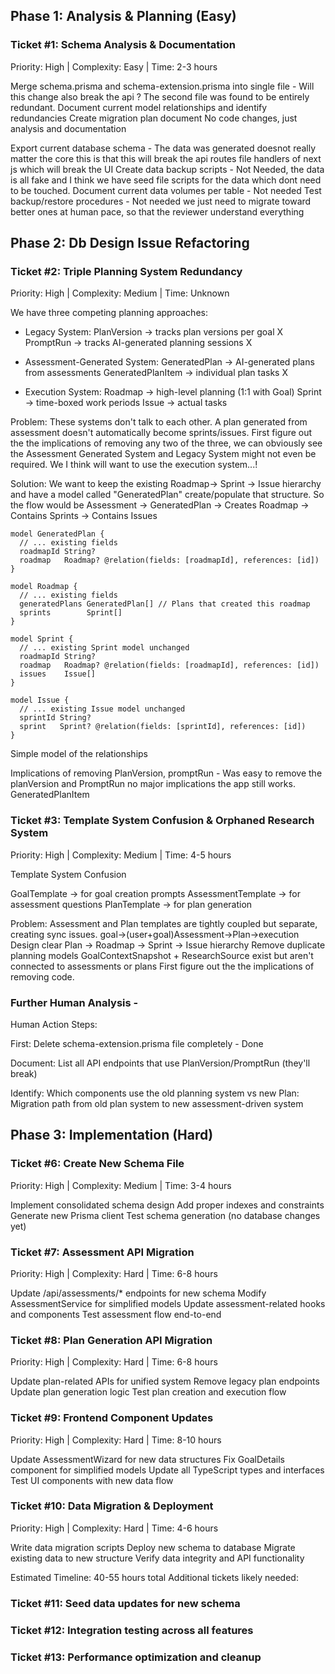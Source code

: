 ## Phase 1: Analysis & Planning (Easy)

### Ticket #1: Schema Analysis & Documentation
Priority: High | Complexity: Easy | Time: 2-3 hours

Merge schema.prisma and schema-extension.prisma into single file - Will this change also break the api ? The second file was found to be entirely redundant.
Document current model relationships and identify redundancies
Create migration plan document
No code changes, just analysis and documentation

Export current database schema - The data was generated doesnot really matter the core this is that this will break the api routes file handlers of next js which will break the UI
Create data backup scripts - Not Needed, the data is all fake and I think we have seed file scripts for the data which dont need to be touched.
Document current data volumes per table - Not needed 
Test backup/restore procedures - Not needed we just need to migrate toward better ones at human pace, so that the reviewer understand everything

## Phase 2: Db Design Issue Refactoring

### Ticket #2: Triple Planning System Redundancy
Priority: High | Complexity: Medium | Time: Unknown

We have three competing planning approaches:
- Legacy System:
PlanVersion → tracks plan versions per goal X
PromptRun → tracks AI-generated planning sessions X

- Assessment-Generated System:
GeneratedPlan → AI-generated plans from assessments
GeneratedPlanItem → individual plan tasks X

- Execution System:
Roadmap → high-level planning (1:1 with Goal)
Sprint → time-boxed work periods
Issue → actual tasks

Problem: These systems don't talk to each other. A plan generated from assessment doesn't automatically become sprints/issues.
First figure out the the implications of removing any two of the three, we can obviously see the Assessment Generated System and Legacy System might not even be required.
We I think will want to use the execution system...!

Solution: 
We want to keep the existing Roadmap-> Sprint -> Issue hierarchy and have a model called "GeneratedPlan" create/populate that structure.
So the flow would be Assessment → GeneratedPlan → Creates Roadmap → Contains Sprints → Contains Issues

```
model GeneratedPlan {
  // ... existing fields
  roadmapId String?
  roadmap   Roadmap? @relation(fields: [roadmapId], references: [id])
}

model Roadmap {
  // ... existing fields  
  generatedPlans GeneratedPlan[] // Plans that created this roadmap
  sprints        Sprint[]
}

model Sprint {
  // ... existing Sprint model unchanged
  roadmapId String?
  roadmap   Roadmap? @relation(fields: [roadmapId], references: [id])
  issues    Issue[]
}

model Issue {
  // ... existing Issue model unchanged
  sprintId String?
  sprint   Sprint? @relation(fields: [sprintId], references: [id])
}
```

Simple model of the relationships

Implications of removing PlanVersion, promptRun - 
Was easy to remove the planVersion and PromptRun no major implications the app still works.
GeneratedPlanItem




### Ticket #3: Template System Confusion & Orphaned Research System
Priority: High | Complexity: Medium | Time: 4-5 hours

Template System Confusion

GoalTemplate → for goal creation prompts
AssessmentTemplate → for assessment questions
PlanTemplate → for plan generation

Problem: Assessment and Plan templates are tightly coupled but separate, creating sync issues.
goal->(user+goal)Assessment->Plan->execution
Design clear Plan → Roadmap → Sprint → Issue hierarchy
Remove duplicate planning models
GoalContextSnapshot + ResearchSource exist but aren't connected to assessments or plans
First figure out the the implications of removing code.

### Further Human Analysis - 
Human Action Steps:

First: Delete schema-extension.prisma file completely - Done 

Document: List all API endpoints that use PlanVersion/PromptRun (they'll break)

Identify: Which components use the old planning system vs new
Plan: Migration path from old plan system to new assessment-driven system

## Phase 3: Implementation (Hard)
### Ticket #6: Create New Schema File
Priority: High | Complexity: Medium | Time: 3-4 hours

Implement consolidated schema design
Add proper indexes and constraints
Generate new Prisma client
Test schema generation (no database changes yet)

### Ticket #7: Assessment API Migration
Priority: High | Complexity: Hard | Time: 6-8 hours

Update /api/assessments/* endpoints for new schema
Modify AssessmentService for simplified models
Update assessment-related hooks and components
Test assessment flow end-to-end

### Ticket #8: Plan Generation API Migration
Priority: High | Complexity: Hard | Time: 6-8 hours

Update plan-related APIs for unified system
Remove legacy plan endpoints
Update plan generation logic
Test plan creation and execution flow

### Ticket #9: Frontend Component Updates
Priority: High | Complexity: Hard | Time: 8-10 hours

Update AssessmentWizard for new data structures
Fix GoalDetails component for simplified models
Update all TypeScript types and interfaces
Test UI components with new data flow

### Ticket #10: Data Migration & Deployment
Priority: High | Complexity: Hard | Time: 4-6 hours

Write data migration scripts
Deploy new schema to database
Migrate existing data to new structure
Verify data integrity and API functionality

Estimated Timeline: 40-55 hours total
Additional tickets likely needed:

### Ticket #11: Seed data updates for new schema
### Ticket #12: Integration testing across all features
### Ticket #13: Performance optimization and cleanup